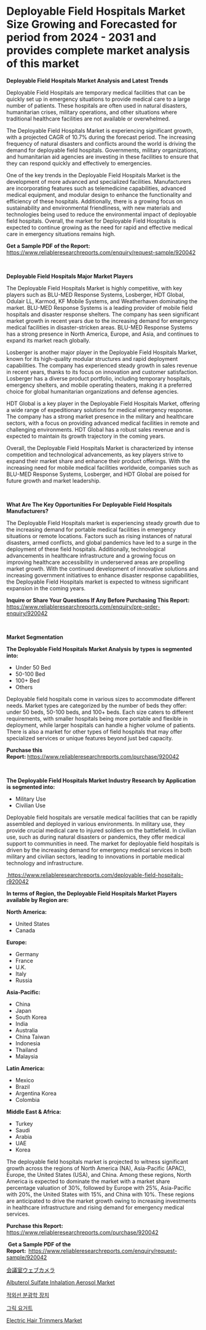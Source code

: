 <p><h1>Deployable Field Hospitals Market Size Growing and Forecasted for period from 2024 - 2031 and provides complete market analysis of this market</h1></p><p><strong>Deployable Field Hospitals Market Analysis and Latest Trends</strong></p>
<p><p>Deployable Field Hospitals are temporary medical facilities that can be quickly set up in emergency situations to provide medical care to a large number of patients. These hospitals are often used in natural disasters, humanitarian crises, military operations, and other situations where traditional healthcare facilities are not available or overwhelmed.</p><p>The Deployable Field Hospitals Market is experiencing significant growth, with a projected CAGR of 10.7% during the forecast period. The increasing frequency of natural disasters and conflicts around the world is driving the demand for deployable field hospitals. Governments, military organizations, and humanitarian aid agencies are investing in these facilities to ensure that they can respond quickly and effectively to emergencies.</p><p>One of the key trends in the Deployable Field Hospitals Market is the development of more advanced and specialized facilities. Manufacturers are incorporating features such as telemedicine capabilities, advanced medical equipment, and modular design to enhance the functionality and efficiency of these hospitals. Additionally, there is a growing focus on sustainability and environmental friendliness, with new materials and technologies being used to reduce the environmental impact of deployable field hospitals. Overall, the market for Deployable Field Hospitals is expected to continue growing as the need for rapid and effective medical care in emergency situations remains high.</p></p>
<p><strong>Get a Sample PDF of the Report:&nbsp;</strong> <a href="https://www.reliableresearchreports.com/enquiry/request-sample/920042">https://www.reliableresearchreports.com/enquiry/request-sample/920042</a></p>
<p>&nbsp;</p>
<p><strong>Deployable Field Hospitals Major Market Players</strong></p>
<p><p>The Deployable Field Hospitals Market is highly competitive, with key players such as BLU-MED Response Systems, Losberger, HDT Global, Odulair LL, Karmod, KF Mobile Systems, and Weatherhaven dominating the market. BLU-MED Response Systems is a leading provider of mobile field hospitals and disaster response shelters. The company has seen significant market growth in recent years due to the increasing demand for emergency medical facilities in disaster-stricken areas. BLU-MED Response Systems has a strong presence in North America, Europe, and Asia, and continues to expand its market reach globally.</p><p>Losberger is another major player in the Deployable Field Hospitals Market, known for its high-quality modular structures and rapid deployment capabilities. The company has experienced steady growth in sales revenue in recent years, thanks to its focus on innovation and customer satisfaction. Losberger has a diverse product portfolio, including temporary hospitals, emergency shelters, and mobile operating theaters, making it a preferred choice for global humanitarian organizations and defense agencies.</p><p>HDT Global is a key player in the Deployable Field Hospitals Market, offering a wide range of expeditionary solutions for medical emergency response. The company has a strong market presence in the military and healthcare sectors, with a focus on providing advanced medical facilities in remote and challenging environments. HDT Global has a robust sales revenue and is expected to maintain its growth trajectory in the coming years.</p><p>Overall, the Deployable Field Hospitals Market is characterized by intense competition and technological advancements, as key players strive to expand their market share and enhance their product offerings. With the increasing need for mobile medical facilities worldwide, companies such as BLU-MED Response Systems, Losberger, and HDT Global are poised for future growth and market leadership.</p></p>
<p>&nbsp;</p>
<p><strong>What Are The Key Opportunities For Deployable Field Hospitals Manufacturers?</strong></p>
<p><p>The Deployable Field Hospitals market is experiencing steady growth due to the increasing demand for portable medical facilities in emergency situations or remote locations. Factors such as rising instances of natural disasters, armed conflicts, and global pandemics have led to a surge in the deployment of these field hospitals. Additionally, technological advancements in healthcare infrastructure and a growing focus on improving healthcare accessibility in underserved areas are propelling market growth. With the continued development of innovative solutions and increasing government initiatives to enhance disaster response capabilities, the Deployable Field Hospitals market is expected to witness significant expansion in the coming years.</p></p>
<p><strong>Inquire or Share Your Questions If Any Before Purchasing This Report:</strong> <a href="https://www.reliableresearchreports.com/enquiry/pre-order-enquiry/920042">https://www.reliableresearchreports.com/enquiry/pre-order-enquiry/920042</a></p>
<p>&nbsp;</p>
<p><strong>Market Segmentation</strong></p>
<p><strong>The Deployable Field Hospitals Market Analysis by types is segmented into:</strong></p>
<p><ul><li>Under 50 Bed</li><li>50-100 Bed</li><li>100+ Bed</li><li>Others</li></ul></p>
<p><p>Deployable field hospitals come in various sizes to accommodate different needs. Market types are categorized by the number of beds they offer: under 50 beds, 50-100 beds, and 100+ beds. Each size caters to different requirements, with smaller hospitals being more portable and flexible in deployment, while larger hospitals can handle a higher volume of patients. There is also a market for other types of field hospitals that may offer specialized services or unique features beyond just bed capacity.</p></p>
<p><strong>Purchase this Report:&nbsp;</strong><a href="https://www.reliableresearchreports.com/purchase/920042">https://www.reliableresearchreports.com/purchase/920042</a></p>
<p>&nbsp;</p>
<p><strong>The Deployable Field Hospitals Market Industry Research by Application is segmented into:</strong></p>
<p><ul><li>Military Use</li><li>Civilian Use</li></ul></p>
<p><p>Deployable field hospitals are versatile medical facilities that can be rapidly assembled and deployed in various environments. In military use, they provide crucial medical care to injured soldiers on the battlefield. In civilian use, such as during natural disasters or pandemics, they offer medical support to communities in need. The market for deployable field hospitals is driven by the increasing demand for emergency medical services in both military and civilian sectors, leading to innovations in portable medical technology and infrastructure.</p></p>
<p><a href="https://www.reliableresearchreports.com/deployable-field-hospitals-r920042">&nbsp;https://www.reliableresearchreports.com/deployable-field-hospitals-r920042</a></p>
<p><strong>In terms of Region, the Deployable Field Hospitals Market Players available by Region are:</strong></p>
<p>
    <p> <strong> North America: </strong>
        <ul>
            <li>United States</li>
            <li>Canada</li>
        </ul>
        </p> 
    <p> <strong> Europe: </strong>
        <ul>
            <li>Germany</li>
            <li>France</li>
            <li>U.K.</li>
            <li>Italy</li>
            <li>Russia</li>
        </ul>
        </p> 
    <p> <strong> Asia-Pacific: </strong>
        <ul>
            <li>China</li>
            <li>Japan</li>
            <li>South Korea</li>
            <li>India</li>
            <li>Australia</li>
            <li>China Taiwan</li>
            <li>Indonesia</li>
            <li>Thailand</li>
            <li>Malaysia</li>
        </ul>
        </p> 
    <p> <strong> Latin America: </strong>
        <ul>
            <li>Mexico</li>
            <li>Brazil</li>
            <li>Argentina Korea</li>
            <li>Colombia</li>
        </ul>
        </p> 
    <p> <strong> Middle East & Africa: </strong>
        <ul>
            <li>Turkey</li>
            <li>Saudi</li>
            <li>Arabia</li>
            <li>UAE</li>
            <li>Korea</li>
        </ul>
    </p>
    </p>
<p><p>The deployable field hospitals market is projected to witness significant growth across the regions of North America (NA), Asia-Pacific (APAC), Europe, the United States (USA), and China. Among these regions, North America is expected to dominate the market with a market share percentage valuation of 30%, followed by Europe with 25%, Asia-Pacific with 20%, the United States with 15%, and China with 10%. These regions are anticipated to drive the market growth owing to increasing investments in healthcare infrastructure and rising demand for emergency medical services.</p></p>
<p><strong>Purchase this Report: </strong><a href="https://www.reliableresearchreports.com/purchase/920042">https://www.reliableresearchreports.com/purchase/920042</a></p>
<p>&nbsp;<strong>Get a Sample PDF of the Report:&nbsp;&nbsp;</strong><a href="https://www.reliableresearchreports.com/enquiry/request-sample/920042">https://www.reliableresearchreports.com/enquiry/request-sample/920042</a></p>
<p><strong></strong></p>
<p><p><a href="https://medium.com/@mad.jake/%E4%BC%9A%E8%AD%B0%E5%AE%A4%E3%82%A6%E3%82%A7%E3%83%96%E3%82%AB%E3%83%A1%E3%83%A9%E3%81%AE%E5%B8%82%E5%A0%B4%E8%AA%BF%E6%9F%BB%E3%83%AC%E3%83%9D%E3%83%BC%E3%83%88-%E3%81%9D%E3%81%AE%E6%AD%B4%E5%8F%B2%E3%81%A82031%E5%B9%B4%E3%81%BE%E3%81%A7%E3%81%AE%E4%BA%88%E6%B8%AC-53f9153e8c3e">会議室ウェブカメラ</a></p><p><a href="https://medium.com/@charvi.reportprime/albuterol-sulfate-inhalation-aerosol-market-insight-market-trends-growth-forecasted-from-2024-to-ddfc3b173db7">Albuterol Sulfate Inhalation Aerosol Market</a></p><p><a href="https://github.com/iansanftyord09878/Market-Research-Report-List-1/blob/main/197405851915.md">적외선 분광학 장치</a></p><p><a href="https://github.com/TitusBoyer1/Market-Research-Report-List-1/blob/main/209530351916.md">그릭 요거트</a></p><p><a href="https://www.linkedin.com/pulse/analyzing-electric-hair-trimmers-market-global-industry-nubqe?trackingId=8pTpyFHvx8y9MJmw06TD8w%3D%3D">Electric Hair Trimmers Market</a></p></p>